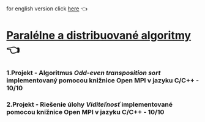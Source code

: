 for english version click [here](README-en.md) :point_left:

# [Paralélne a distribuované algoritmy](https://www.fit.vut.cz/study/course/13467/.cs) :point_left:

###	1.Projekt - Algoritmus *Odd-even transposition sort* implementovaný pomocou knižnice Open MPI v jazyku C/C++ - 10/10
###	2.Projekt - Riešenie úlohy *Viditeľnosť* implementované pomocou knižnice Open MPI v jazyku C/C++ - 10/10